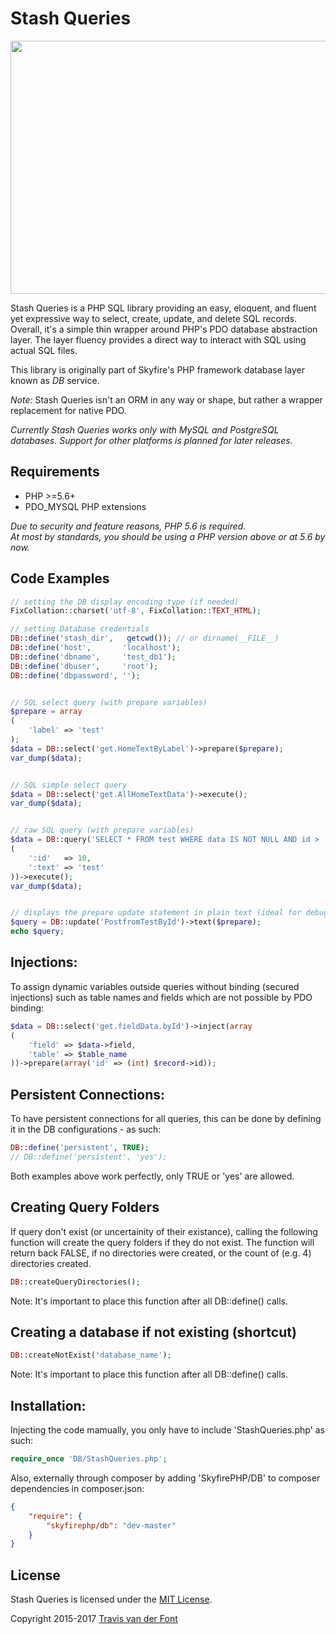 # Stash Queries

<p align="center">
    <img src="http://travisfont.com/images/stash-queries-carbon.png" width="990" height="405" />
</p>

Stash Queries is a PHP SQL library providing an easy, eloquent, and fluent yet expressive way to select, create, update, and delete SQL records. Overall, it's a simple thin wrapper around PHP's PDO database abstraction layer. The layer fluency provides a direct way to interact with SQL using actual SQL files.

This library is originally part of Skyfire's PHP framework database layer known as *DB* service.

_Note:_ Stash Queries isn't an ORM in any way or shape, but rather a wrapper replacement for native PDO.

_Currently Stash Queries works only with MySQL and PostgreSQL databases. Support for other platforms is planned for later releases._

## Requirements

- PHP >=5.6+
- PDO_MYSQL PHP extensions

*Due to security and feature reasons, PHP 5.6 is required.*
<br/>*At most by standards, you should be using a PHP version above or at 5.6 by now.*

## Code Examples

```php
// setting the DB display encoding type (if needed)
FixCollation::charset('utf-8', FixCollation::TEXT_HTML);

// setting Database credentials
DB::define('stash_dir',   getcwd()); // or dirname(__FILE__)
DB::define('host',       'localhost');
DB::define('dbname',     'test_db1');
DB::define('dbuser',     'root');
DB::define('dbpassword', '');


// SQL select query (with prepare variables)
$prepare = array
(
    'label' => 'test'
);
$data = DB::select('get.HomeTextByLabel')->prepare($prepare);
var_dump($data);


// SQL simple select query
$data = DB::select('get.AllHomeTextData')->execute();
var_dump($data);


// raw SQL query (with prepare variables)
$data = DB::query('SELECT * FROM test WHERE data IS NOT NULL AND id > :count AND data != :text', array
(
    ':id'   => 10,
    ':text' => 'test'
))->execute();
var_dump($data);


// displays the prepare update statement in plain text (ideal for debugging queries)
$query = DB::update('PostfromTestById')->text($prepare);
echo $query;
```

## Injections:

To assign dynamic variables outside queries without binding (secured injections) such as table names and fields which are not possible by PDO binding:
```php
$data = DB::select('get.fieldData.byId')->inject(array
(
    'field' => $data->field,
    'table' => $table_name
))->prepare(array('id' => (int) $record->id));
```

## Persistent Connections:

To have persistent connections for all queries, this can be done by defining it in the DB configurations - as such:
```php
DB::define('persistent', TRUE);
// DB::define('persistent', 'yes');
```
Both examples above work perfectly, only TRUE or 'yes' are allowed.


## Creating Query Folders

If query don't exist (or uncertainity of their existance), calling the following function will create the query folders if they do not exist. The function will return back FALSE, if no directories were created, or the count of (e.g. 4) directories created.
```php
DB::createQueryDirectories();
```
Note: It's important to place this function after all DB::define() calls.


## Creating a database if not existing (shortcut)
```php
DB::createNotExist('database_name');
```
Note: It's important to place this function after all DB::define() calls.


## Installation:
Injecting the code mamually, you only have to include 'StashQueries.php' as such:
```php
require_once 'DB/StashQueries.php';
```
Also, externally through composer by adding 'SkyfirePHP/DB' to composer dependencies in composer.json:
```json
{
    "require": {
        "skyfirephp/db": "dev-master"
    }
}
```

## License

Stash Queries is licensed under the [MIT License](http://opensource.org/licenses/MIT).

Copyright 2015-2017 [Travis van der Font](http://travisfont.com)

